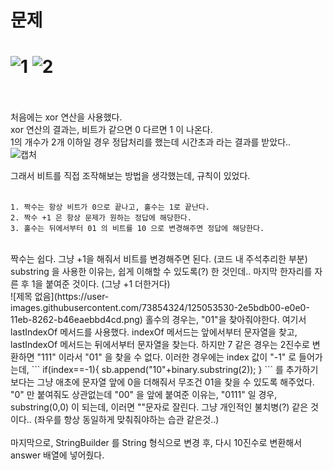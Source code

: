 문제
==
![1](https://user-images.githubusercontent.com/73854324/125051761-3fa3e800-e0de-11eb-8c8c-1cf1b9d5cb14.PNG)
![2](https://user-images.githubusercontent.com/73854324/125051767-40d51500-e0de-11eb-9fa6-8419cc1ccb7c.PNG)
<br><br>
==
처음에는 xor 연산을 사용했다.   
xor 연산의 결과는, 비트가 같으면 0 다르면 1 이 나온다.   
1의 개수가 2개 이하일 경우 정답처리를 했는데 시간초과 라는 결과를 받았다..   
![캡처](https://user-images.githubusercontent.com/73854324/125051939-6b26d280-e0de-11eb-9a28-a59ef917846c.PNG)   
   
그래서 비트를 직접 조작해보는 방법을 생각했는데, 규칙이 있었다.   
<br>
```
1. 짝수는 항상 비트가 0으로 끝나고, 홀수는 1로 끝난다.
2. 짝수 +1 은 항상 문제가 원하는 정답에 해당한다.
3. 홀수는 뒤에서부터 01 의 비트를 10 으로 변경해주면 정답에 해당한다.
```
<br>
짝수는 쉽다. 그냥 +1을 해줘서 비트를 변경해주면 된다. (코드 내 주석추리한 부분)   
substring 을 사용한 이유는, 쉽게 이해할 수 있도록(?) 한 것인데.. 마지막 한자리를 자른 후 1을 붙여준 것이다. (그냥 +1 더한거다)   
<br>
![제목 없음](https://user-images.githubusercontent.com/73854324/125053530-2e5bdb00-e0e0-11eb-8262-b46eaebbd4cd.png)
홀수의 경우는, "01"을 찾아줘야한다. 여기서 lastIndexOf 메서드를 사용했다.   
indexOf 메서드는 앞에서부터 문자열을 찾고, lastIndexOf 메서드는 뒤에서부터 문자열을 찾는다.   
하지만 7 같은 경우는 2진수로 변환하면 "111" 이라서 "01" 을 찾을 수 없다.   
이러한 경우에는 index 값이 "-1" 로 들어가는데,   
```
if(index==-1){
	sb.append("10"+binary.substring(2));
}
```
를 추가하기보다는 그냥 애초에 문자열 앞에 0을 더해줘서 무조건 01을 찾을 수 있도록 해주었다.   
"0" 만 붙여줘도 상관없는데 "00" 을 앞에 붙여준 이유는, "0111" 일 경우, substring(0,0) 이 되는데, 이러면 ""문자로 잘린다.   
그냥 개인적인 불치병(?) 같은 것이다.. (좌우를 항상 동일하게 맞춰줘야하는 습관 같은것..)   
<br><br>
마지막으로, StringBuilder 를 String 형식으로 변경 후, 다시 10진수로 변환해서 answer 배열에 넣어줬다.

